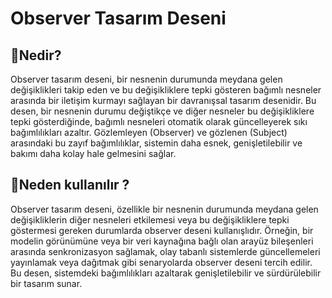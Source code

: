 # Observer Tasarım Deseni

## 🎯Nedir?

Observer tasarım deseni, bir nesnenin durumunda meydana gelen değişiklikleri takip eden ve bu değişikliklere tepki gösteren bağımlı nesneler arasında bir iletişim kurmayı sağlayan bir davranışsal tasarım desenidir. Bu desen, bir nesnenin durumu değiştikçe ve diğer nesneler bu değişikliklere tepki gösterdiğinde, bağımlı nesneleri otomatik olarak güncelleyerek sıkı bağımlılıkları azaltır. Gözlemleyen (Observer) ve gözlenen (Subject) arasındaki bu zayıf bağımlılıklar, sistemin daha esnek, genişletilebilir ve bakımı daha kolay hale gelmesini sağlar.

## 🤔Neden kullanılır ?

Observer tasarım deseni, özellikle bir nesnenin durumunda meydana gelen değişikliklerin diğer nesneleri etkilemesi veya bu değişikliklere tepki göstermesi gereken durumlarda observer deseni kullanışlıdır. Örneğin, bir modelin görünümüne veya bir veri kaynağına bağlı olan arayüz bileşenleri arasında senkronizasyon sağlamak, olay tabanlı sistemlerde güncellemeleri yayınlamak veya dağıtmak gibi senaryolarda observer deseni tercih edilir. Bu desen, sistemdeki bağımlılıkları azaltarak genişletilebilir ve sürdürülebilir bir tasarım sunar.
